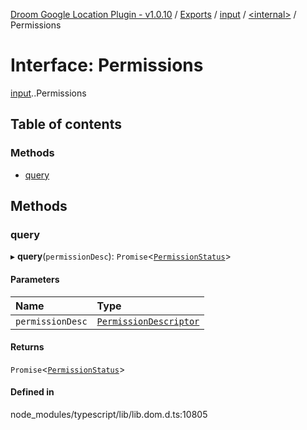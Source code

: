 [Droom Google Location Plugin - v1.0.10](../README.md) / [Exports](../modules.md) / [input](../modules/input.md) / [<internal\>](../modules/input._internal_.md) / Permissions

# Interface: Permissions

[input](../modules/input.md).[<internal>](../modules/input._internal_.md).Permissions

## Table of contents

### Methods

- [query](input._internal_.Permissions.md#query)

## Methods

### query

▸ **query**(`permissionDesc`): `Promise`<[`PermissionStatus`](../modules/input._internal_.md#permissionstatus)\>

#### Parameters

| Name | Type |
| :------ | :------ |
| `permissionDesc` | [`PermissionDescriptor`](input._internal_.PermissionDescriptor.md) |

#### Returns

`Promise`<[`PermissionStatus`](../modules/input._internal_.md#permissionstatus)\>

#### Defined in

node_modules/typescript/lib/lib.dom.d.ts:10805
